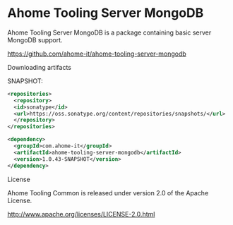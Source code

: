 Ahome Tooling Server MongoDB
======

Ahome Tooling Server MongoDB is a package containing basic server MongoDB support.

https://github.com/ahome-it/ahome-tooling-server-mongodb

Downloading artifacts

SNAPSHOT:

```xml
<repositories>
  <repository>
  <id>sonatype</id>
  <url>https://oss.sonatype.org/content/repositories/snapshots/</url>
  </repository>
</repositories>

<dependency>
  <groupId>com.ahome-it</groupId>
  <artifactId>ahome-tooling-server-mongodb</artifactId>
  <version>1.0.43-SNAPSHOT</version>
</dependency>
```

License

Ahome Tooling Common is released under version 2.0 of the Apache License.

http://www.apache.org/licenses/LICENSE-2.0.html
